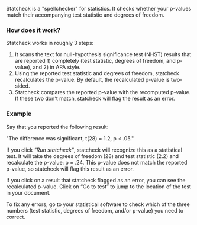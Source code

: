 Statcheck is a "spellchecker" for statistics. It checks whether your p-values match their accompanying test statistic and degrees of freedom. 

### How does it work?

Statcheck works in roughly 3 steps:

1. It scans the text for null-hypothesis significance test (NHST) results that are reported 1) completely (test statistic, degrees of freedom, and p-value), and 2) in APA style. 
2. Using the reported test statistic and degrees of freedom, statcheck recalculates the p-value. By default, the recalculated p-value is two-sided.
3. Statcheck compares the reported p-value with the recomputed p-value. If these two don't match, statcheck will flag the result as an error.

### Example

Say that you reported the following result: 

"The difference was significant, t(28) = 1.2, p < .05."

If you click *"Run statcheck"*, statcheck will recognize this as a statistical test. It will take the degrees of freedom (28) and test statistic (2.2) and recalculate the p-value: p = .24. This p-value does not match the reported p-value, so statcheck will flag this result as an error.

If you click on a result that statcheck flagged as an error, you can see the recalculated p-value. Click on “Go to test” to jump to the location of the test in your document. 

To fix any errors, go to your statistical software to check which of the three numbers (test statistic, degrees of freedom, and/or p-value) you need to correct.
